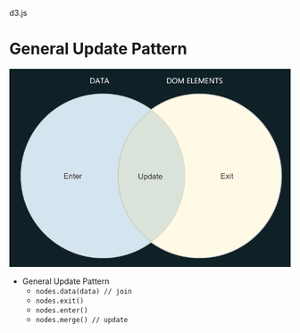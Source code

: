 d3.js

# General Update Pattern

<img src="./images/d3/general-update-pattern.png" class="img-right">

- General Update Pattern
	- `nodes.data(data) // join`
	- `nodes.exit()`
	- `nodes.enter()`
	- `nodes.merge() // update`